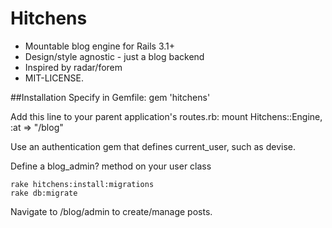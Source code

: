 # Hitchens

- Mountable blog engine for Rails 3.1+
- Design/style agnostic - just a blog backend
- Inspired by radar/forem
- MIT-LICENSE.

##Installation
Specify in Gemfile:
    gem 'hitchens'

Add this line to your parent application's routes.rb:
    mount Hitchens::Engine, :at => "/blog"

Use an authentication gem that defines current_user, such as devise.

Define a blog_admin? method on your user class

    rake hitchens:install:migrations
    rake db:migrate

Navigate to /blog/admin to create/manage posts.